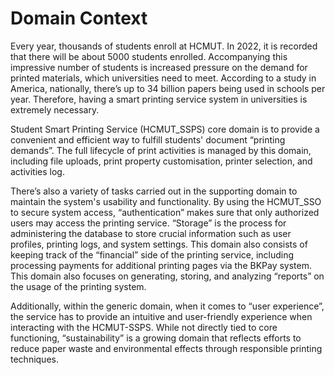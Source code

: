 # Domain Context

Every year, thousands of students enroll at HCMUT. In 2022, it is recorded that there will be about 5000 students enrolled. Accompanying this impressive number of students is increased pressure on the demand for printed materials, which universities need to meet. According to a study in America, nationally, there’s up to 34 billion papers being used in schools per year. Therefore, having a smart printing service system in universities is extremely necessary.

Student Smart Printing Service (HCMUT_SSPS) core domain is to provide a convenient and efficient way to fulfill students' document “printing demands”. The full lifecycle of print activities is managed by this domain, including file uploads, print property customisation, printer selection, and activities log.

There’s also a variety of tasks carried out in the supporting domain to maintain the system's usability and functionality. By using the HCMUT_SSO to secure system access, “authentication” makes sure that only authorized users may access the printing service. “Storage” is the process for administering the database to store crucial information such as user profiles, printing logs, and system settings. This domain also consists of keeping track of the “financial” side of the printing service, including processing payments for additional printing pages via the BKPay system. This domain also focuses on generating, storing, and analyzing “reports” on the usage of the printing system.

Additionally, within the generic domain, when it comes to “user experience”, the service has to provide an intuitive and user-friendly experience when interacting with the HCMUT-SSPS. While not directly tied to core functioning, “sustainability” is a growing domain that reflects efforts to reduce paper waste and environmental effects through responsible printing techniques.
